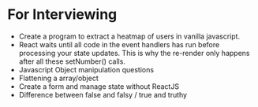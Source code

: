 # For Interviewing
-   Create a program to extract a heatmap of users in vanilla javascript.
-   React waits until all code in the event handlers has run before processing your state updates. This is why the re-render only happens after all these setNumber() calls.
-   Javascript Object manipulation questions
-   Flattening a array/object
-   Create a form and manage state without ReactJS
-   Difference between false and falsy / true and truthy